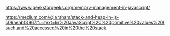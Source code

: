 https://www.geeksforgeeks.org/memory-management-in-javascript/

https://medium.com/@iarsham/stack-and-heap-in-js-c09aeabf3967#:~:text=In%20JavaScript%2C%20primitive%20values%20(such,and%20accessed%20in%20the%20stack.